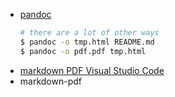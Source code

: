 
- [pandoc](https://en.wikipedia.org/wiki/Pandoc)
  ```bash
  # there are a lot of other ways
  $ pandoc -o tmp.html README.md
  $ pandoc -o pdf.pdf tmp.html
  ```
- [markdown PDF Visual Studio Code](https://marketplace.visualstudio.com/items?itemName=yzane.markdown-pdf)
- markdown-pdf
